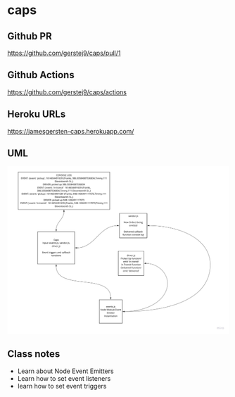 # caps

## Github PR
https://github.com/gerstej9/caps/pull/1

## Github Actions
https://github.com/gerstej9/caps/actions

## Heroku URLs
https://jamesgersten-caps.herokuapp.com/

## UML
![](./assets/UML_lab11.jpg)

## Class notes
* Learn about Node Event Emitters
* Learn how to set event listeners
* learn how to set event triggers